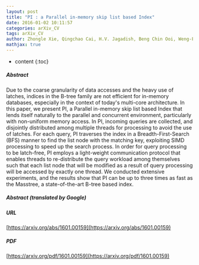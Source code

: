 ```yaml
---
layout: post
title: "PI : a Parallel in-memory skip list based Index"
date: 2016-01-02 10:11:57
categories: arXiv_CV
tags: arXiv_CV
author: Zhongle Xie, Qingchao Cai, H.V. Jagadish, Beng Chin Ooi, Weng-Fai Wong
mathjax: true
---
```


* content
{:toc}

##### Abstract
Due to the coarse granularity of data accesses and the heavy use of latches, indices in the B-tree family are not efficient for in-memory databases, especially in the context of today's multi-core architecture. In this paper, we present PI, a Parallel in-memory skip list based Index that lends itself naturally to the parallel and concurrent environment, particularly with non-uniform memory access. In PI, incoming queries are collected, and disjointly distributed among multiple threads for processing to avoid the use of latches. For each query, PI traverses the index in a Breadth-First-Search (BFS) manner to find the list node with the matching key, exploiting SIMD processing to speed up the search process. In order for query processing to be latch-free, PI employs a light-weight communication protocol that enables threads to re-distribute the query workload among themselves such that each list node that will be modified as a result of query processing will be accessed by exactly one thread. We conducted extensive experiments, and the results show that PI can be up to three times as fast as the Masstree, a state-of-the-art B-tree based index.

##### Abstract (translated by Google)


##### URL
[https://arxiv.org/abs/1601.00159](https://arxiv.org/abs/1601.00159)

##### PDF
[https://arxiv.org/pdf/1601.00159](https://arxiv.org/pdf/1601.00159)


